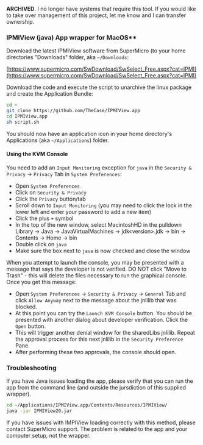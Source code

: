 **ARCHIVED**.  I no longer have systems that require this tool.  If you would like to take over management of this project, let me know and I can transfer ownership.

### IPMIView (java) App wrapper for MacOS**

Download the latest IPMIView software from SuperMicro (to your home directories "Downloads" folder, aka `~/Downloads`:

[https://www.supermicro.com/SwDownload/SwSelect_Free.aspx?cat=IPMI](https://www.supermicro.com/SwDownload/SwSelect_Free.aspx?cat=IPMI)

Download the code and execute the script to unarchive the linux package and create the Application Bundle:
```bash
cd ~
git clone https://github.com/TheCase/IPMIView.app
cd IPMIView.app
sh script.sh
```

You should now have an application icon in your home directory's Applications (aka `~/Applications`) folder.

#### Using the KVM Console

You need to add an `Input Monitoring` exception for `java` in the `Security & Privacy` -\> `Privacy` Tab in `System Preferences`:

- Open `System Preferences`
- Click on `Security & Privacy`
- Click the `Privacy` button/tab
- Scroll down to `Input Monitoring`
(you may need to click the lock in the lower left and enter your password to add a new item)
- Click the plus `+` symbol
- In the top of the new window, select MacintoshHD in the pulldown
Library -> Java -> JavaVirtualMachines -> jdk\<version\>.jdk -> bin -> Contents -> Home -> bin
- Double click on `java`
- Make sure the box next to `java` is now checked and close the window

When you attempt to launch the console, you may be presented with a message that says the developer is not verified.  DO NOT click "Move to Trash" - this will  delete the files necessary to run the graphical console.  Once you get this message:

- Open `System Preferences` -> `Security & Privacy` -> `General` Tab and click `Allow Anyway` next to the message about the jnlilib that was blocked.
- At this point you can try the `Launch KVM Console` button. You should be presented with another dialog about developer verification. Click the `Open` button.
- This will trigger another denial window for the sharedLibs jnlilib. Repeat the approval process for this next jnlilib in the `Security Preference` Pane.
- After performing these two approvals, the console should open.


### Troubleshooting

If you have Java issues loading the app, please verify that you can run the app from the command line (and outside the jursdiction of this supplied wrapper).

```bash
cd ~/Applications/IPMIView.app/Contents/Resources/IPMIView/
java -jar IPMIView20.jar
```

If you have issues with IMPIView loading correctly with this method, please contact SuperMicro support. The problem is related to the app and your computer setup, not the wrapper.
